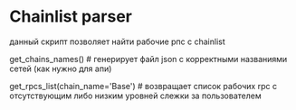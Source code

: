 # Chainlist parser 

данный скрипт позволяет найти рабочие рпс с chainlist 

get_chains_names() # генерирует файл json с корректными названиями сетей (как нужно для апи)

get_rpcs_list(chain_name='Base') # возвращает список рабочих  rpc с отсутствующим либо низким уровней слежки за пользователем 
